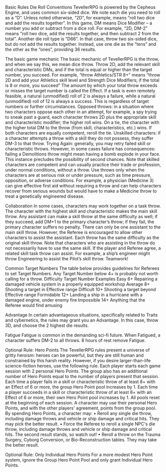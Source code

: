 Basic Rules
Die Roll Conventions
TevellerRPG is powered by the Cepheus Engine, and uses common six-sided dice. We note each die you need to roll as a “D”. Unless noted otherwise, “2D”, for example, means “roll two dice and add the results together”.
In this game, DM means Dice Modifier – a number you add or subtract from a dice roll. For example, “2D, DM-2” means “roll two dice, add the results together, and then subtract 2 from the total”.
Another die roll type is “D66”. In that case, throw two six-sided dice, but do not add the results together. Instead, use one die as the “tens” and the other as the “ones”, providing 36 results.

The basic game mechanic
The basic mechanic of TevellerRPG is the throw, and when we say this, we mean dice throw. Throw 2D, add the relevant skill and characteristic DMs, and if the total is equal or higher than the target number, you succeed. For example, “throw Athletics/STR 8+” means “throw 2D and add your Athletics skill level and Strength Dice Modifiers; if the total is 8 or more, you succeed” The amount by which your total throw exceeds or misses the target number is called the Effect.
If a task is even remotely feasible, a natural (unmodified) roll of 2 is always a failure, while a natural (unmodified) roll of 12 is always a success. This is regardless of target numbers or further circumstances.
Opposed throws: in a situation where two characters oppose each other in an attempt, for example, a spy trying to sneak past a guard, each character throws 2D plus the appropriate skill and characteristic modifier; the higher roll wins. On a tie, the character with the higher total DM to the throw (from skill, characteristics, etc.) wins. If both characters are equally competent, reroll the tie.
Unskilled characters: if a character attempts a throw with a skill they do not possess, they suffer DM-3 to that throw.
Trying Again: generally, you may retry failed skill or characteristic throws. However, in some cases failure has consequences: failing a Demolitions throw might mean having a bomb explode in your face. This instance precludes the possibility of second chances.
Note that skilled characters are competent and can usually practice their trade or profession, under normal conditions, without a throw. Use throws only when the characters are at serious risk or under pressure, such as time pressure, opposition, or adverse conditions. For example, a physician (Medicine 3) can give effective first aid without requiring a throw and can help characters recover from serious wounds but would have to make a Medicine throw to treat a genetically engineered disease.

Collaboration
In some cases, characters may work together on a task throw. The character with the highest skill and characteristic makes the main skill throw. Any assistant can make a skill throw at the same difficulty as well; if they succeed, add DM+1 to the primary character’s throw; if they fail, the primary character suffers no penalty. There can only be one assistant to the main skill throw. However, the Referee is encouraged to allow other characters to assist the assistant. Each throw has the same difficulty as the original skill throw. Note that characters who are assisting in the throw do not necessarily have to use the same skill. If the player and Referee agree, a related skill task throw can assist. For example, a ship’s engineer might throw Engineering to assist the Pilot’s skill throw. Teamwork!

Common Target Numbers
The table below provides guidelines for Referees to set Target Numbers. Any Target Number below 4+ is probably not worth calling for a throw.
Difficulty	Target Number	Examples
Easy	6+	Repairing a damaged vehicle system in a properly equipped workshop
Average	8+	Shooting a target in Effective range
Difficult	10+	Shooting a target beyond Effective range
Formidable	12+	Landing a ship in a hurricane with a damaged engine, under enemy fire
Impossible	14+	Anything that the Referee would find amusing

Advantage
In certain advantageous situations, specifically related to Traits and cybernetics, the rules may grant you an Advantage. In this case, throw 3D, and choose the 2 highest die results.

Fatigue
Fatigue is common in the demanding sci-fi future. When Fatigued, a character suffers DM-2 to all throws. 8 hours of rest remove Fatigue.

Optional Rule: Hero Points
The TevellerRPG rules present a universe of gritty heroism: heroes can be powerful, but they are still human and constrained by this harsh reality. However, if you desire larger-than-life science-fiction heroes, use the following rule.
Each player starts each game session with 2 personal Hero Points. The group also has an additional number of Hero Points equal to the number of players present that session.
Each time a player fails in a skill or characteristic throw of at least 8+ with an Effect of 6 or more, the group Hero Point pool increases by 1.
Each time a player succeeds in a skill or characteristic throw of at least 8+ with an Effect of 6 or more, their own Hero Point pool increases by 1.
All pools reset at the beginning of each session.
A character may use their personal Hero Points, and with the other players' agreement, points from the group pool.
By spending Hero Points, a character may:
•	Reroll any single die throw, including damage throws and vehicle or ship damage and critical hits. They may pick the better result.
•	Force the Referee to reroll a single NPC's die throw, including damage throws and vehicle or ship damage and critical hits. The second result stands, so watch out!
•	Reroll a throw on the Trauma Surgery, Cyborg Conversion, or Bio-Reconstruction tables. They may take the better result.

Optional Rule: Only Individual Hero Points
For a more modest Hero Point system, ignore the Group Hero Point Pool and only grant Individual Hero Points.